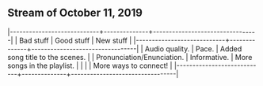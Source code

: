 ## Stream of October 11, 2019

|----------------------------+--------------+---------------------------------|
| Bad stuff                  | Good stuff   | New stuff                       |
|----------------------------+--------------+---------------------------------|
| Audio quality.             | Pace.        | Added song title to the scenes. |
| Pronunciation/Enunciation. | Informative. | More songs in the playlist.     |
|                            |              | More ways to connect!           |
|----------------------------+--------------+---------------------------------|
